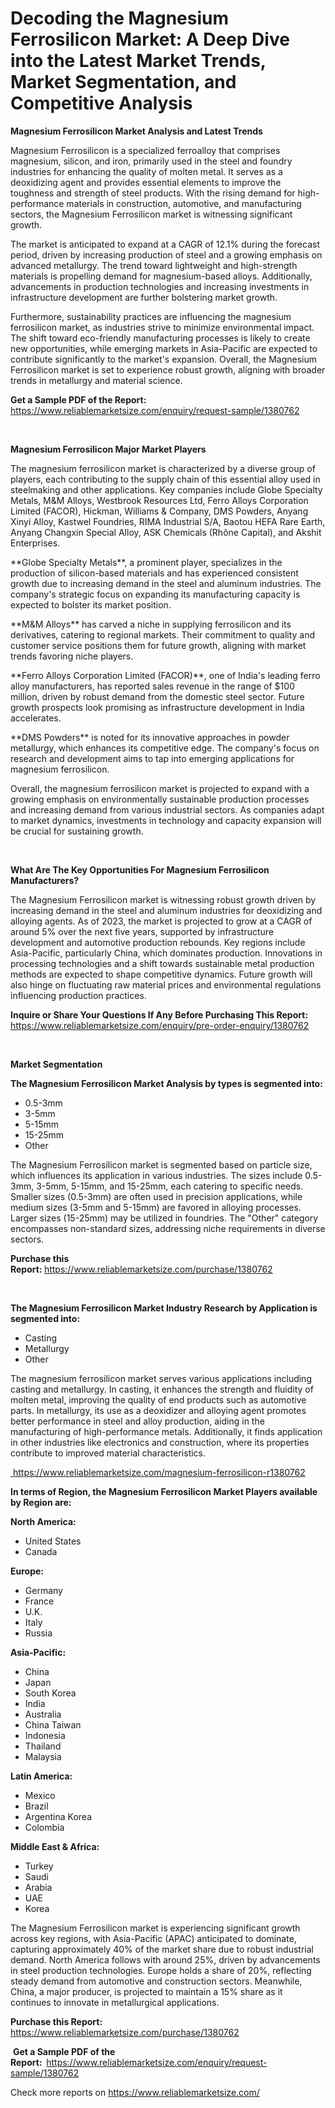 <p><h1>Decoding the Magnesium Ferrosilicon Market: A Deep Dive into the Latest Market Trends, Market Segmentation, and Competitive Analysis</h1></p><p><strong>Magnesium Ferrosilicon Market Analysis and Latest Trends</strong></p>
<p><p>Magnesium Ferrosilicon is a specialized ferroalloy that comprises magnesium, silicon, and iron, primarily used in the steel and foundry industries for enhancing the quality of molten metal. It serves as a deoxidizing agent and provides essential elements to improve the toughness and strength of steel products. With the rising demand for high-performance materials in construction, automotive, and manufacturing sectors, the Magnesium Ferrosilicon market is witnessing significant growth.</p><p>The market is anticipated to expand at a CAGR of 12.1% during the forecast period, driven by increasing production of steel and a growing emphasis on advanced metallurgy. The trend toward lightweight and high-strength materials is propelling demand for magnesium-based alloys. Additionally, advancements in production technologies and increasing investments in infrastructure development are further bolstering market growth. </p><p>Furthermore, sustainability practices are influencing the magnesium ferrosilicon market, as industries strive to minimize environmental impact. The shift toward eco-friendly manufacturing processes is likely to create new opportunities, while emerging markets in Asia-Pacific are expected to contribute significantly to the market's expansion. Overall, the Magnesium Ferrosilicon market is set to experience robust growth, aligning with broader trends in metallurgy and material science.</p></p>
<p><strong>Get a Sample PDF of the Report:&nbsp;</strong> <a href="https://www.reliablemarketsize.com/enquiry/request-sample/1380762?utm_campaign=2955&utm_medium=2&utm_source=Github&utm_content=ia&utm_term=31032025&utm_id=magnesium-ferrosilicon">https://www.reliablemarketsize.com/enquiry/request-sample/1380762</a></p>
<p>&nbsp;</p>
<p><strong>Magnesium Ferrosilicon Major Market Players</strong></p>
<p><p>The magnesium ferrosilicon market is characterized by a diverse group of players, each contributing to the supply chain of this essential alloy used in steelmaking and other applications. Key companies include Globe Specialty Metals, M&M Alloys, Westbrook Resources Ltd, Ferro Alloys Corporation Limited (FACOR), Hickman, Williams & Company, DMS Powders, Anyang Xinyi Alloy, Kastwel Foundries, RIMA Industrial S/A, Baotou HEFA Rare Earth, Anyang Changxin Special Alloy, ASK Chemicals (Rhône Capital), and Akshit Enterprises.</p><p>**Globe Specialty Metals**, a prominent player, specializes in the production of silicon-based materials and has experienced consistent growth due to increasing demand in the steel and aluminum industries. The company's strategic focus on expanding its manufacturing capacity is expected to bolster its market position.</p><p>**M&M Alloys** has carved a niche in supplying ferrosilicon and its derivatives, catering to regional markets. Their commitment to quality and customer service positions them for future growth, aligning with market trends favoring niche players.</p><p>**Ferro Alloys Corporation Limited (FACOR)**, one of India's leading ferro alloy manufacturers, has reported sales revenue in the range of $100 million, driven by robust demand from the domestic steel sector. Future growth prospects look promising as infrastructure development in India accelerates.</p><p>**DMS Powders** is noted for its innovative approaches in powder metallurgy, which enhances its competitive edge. The company's focus on research and development aims to tap into emerging applications for magnesium ferrosilicon.</p><p>Overall, the magnesium ferrosilicon market is projected to expand with a growing emphasis on environmentally sustainable production processes and increasing demand from various industrial sectors. As companies adapt to market dynamics, investments in technology and capacity expansion will be crucial for sustaining growth.</p></p>
<p>&nbsp;</p>
<p><strong>What Are The Key Opportunities For Magnesium Ferrosilicon Manufacturers?</strong></p>
<p><p>The Magnesium Ferrosilicon market is witnessing robust growth driven by increasing demand in the steel and aluminum industries for deoxidizing and alloying agents. As of 2023, the market is projected to grow at a CAGR of around 5% over the next five years, supported by infrastructure development and automotive production rebounds. Key regions include Asia-Pacific, particularly China, which dominates production. Innovations in processing technologies and a shift towards sustainable metal production methods are expected to shape competitive dynamics. Future growth will also hinge on fluctuating raw material prices and environmental regulations influencing production practices.</p></p>
<p><strong>Inquire or Share Your Questions If Any Before Purchasing This Report:</strong> <a href="https://www.reliablemarketsize.com/enquiry/pre-order-enquiry/1380762?utm_campaign=2955&utm_medium=2&utm_source=Github&utm_content=ia&utm_term=31032025&utm_id=magnesium-ferrosilicon">https://www.reliablemarketsize.com/enquiry/pre-order-enquiry/1380762</a></p>
<p>&nbsp;</p>
<p><strong>Market Segmentation</strong></p>
<p><strong>The Magnesium Ferrosilicon Market Analysis by types is segmented into:</strong></p>
<p><ul><li>0.5-3mm</li><li>3-5mm</li><li>5-15mm</li><li>15-25mm</li><li>Other</li></ul></p>
<p><p>The Magnesium Ferrosilicon market is segmented based on particle size, which influences its application in various industries. The sizes include 0.5-3mm, 3-5mm, 5-15mm, and 15-25mm, each catering to specific needs. Smaller sizes (0.5-3mm) are often used in precision applications, while medium sizes (3-5mm and 5-15mm) are favored in alloying processes. Larger sizes (15-25mm) may be utilized in foundries. The "Other" category encompasses non-standard sizes, addressing niche requirements in diverse sectors.</p></p>
<p><strong>Purchase this Report:&nbsp;</strong><a href="https://www.reliablemarketsize.com/purchase/1380762?utm_campaign=2955&utm_medium=2&utm_source=Github&utm_content=ia&utm_term=31032025&utm_id=magnesium-ferrosilicon">https://www.reliablemarketsize.com/purchase/1380762</a></p>
<p>&nbsp;</p>
<p><strong>The Magnesium Ferrosilicon Market Industry Research by Application is segmented into:</strong></p>
<p><ul><li>Casting</li><li>Metallurgy</li><li>Other</li></ul></p>
<p><p>The magnesium ferrosilicon market serves various applications including casting and metallurgy. In casting, it enhances the strength and fluidity of molten metal, improving the quality of end products such as automotive parts. In metallurgy, its use as a deoxidizer and alloying agent promotes better performance in steel and alloy production, aiding in the manufacturing of high-performance metals. Additionally, it finds application in other industries like electronics and construction, where its properties contribute to improved material characteristics.</p></p>
<p><a href="https://www.reliablemarketsize.com/magnesium-ferrosilicon-r1380762?utm_campaign=2955&utm_medium=2&utm_source=Github&utm_content=ia&utm_term=31032025&utm_id=magnesium-ferrosilicon">&nbsp;https://www.reliablemarketsize.com/magnesium-ferrosilicon-r1380762</a></p>
<p><strong>In terms of Region, the Magnesium Ferrosilicon Market Players available by Region are:</strong></p>
<p>
    <p> <strong> North America: </strong>
        <ul>
            <li>United States</li>
            <li>Canada</li>
        </ul>
        </p> 
    <p> <strong> Europe: </strong>
        <ul>
            <li>Germany</li>
            <li>France</li>
            <li>U.K.</li>
            <li>Italy</li>
            <li>Russia</li>
        </ul>
        </p> 
    <p> <strong> Asia-Pacific: </strong>
        <ul>
            <li>China</li>
            <li>Japan</li>
            <li>South Korea</li>
            <li>India</li>
            <li>Australia</li>
            <li>China Taiwan</li>
            <li>Indonesia</li>
            <li>Thailand</li>
            <li>Malaysia</li>
        </ul>
        </p> 
    <p> <strong> Latin America: </strong>
        <ul>
            <li>Mexico</li>
            <li>Brazil</li>
            <li>Argentina Korea</li>
            <li>Colombia</li>
        </ul>
        </p> 
    <p> <strong> Middle East & Africa: </strong>
        <ul>
            <li>Turkey</li>
            <li>Saudi</li>
            <li>Arabia</li>
            <li>UAE</li>
            <li>Korea</li>
        </ul>
    </p>
    </p>
<p><p>The Magnesium Ferrosilicon market is experiencing significant growth across key regions, with Asia-Pacific (APAC) anticipated to dominate, capturing approximately 40% of the market share due to robust industrial demand. North America follows with around 25%, driven by advancements in steel production technologies. Europe holds a share of 20%, reflecting steady demand from automotive and construction sectors. Meanwhile, China, a major producer, is projected to maintain a 15% share as it continues to innovate in metallurgical applications.</p></p>
<p><strong>Purchase this Report: </strong><a href="https://www.reliablemarketsize.com/purchase/1380762?utm_campaign=2955&utm_medium=2&utm_source=Github&utm_content=ia&utm_term=31032025&utm_id=magnesium-ferrosilicon">https://www.reliablemarketsize.com/purchase/1380762</a></p>
<p>&nbsp;<strong>Get a Sample PDF of the Report:&nbsp;&nbsp;</strong><a href="https://www.reliablemarketsize.com/enquiry/request-sample/1380762?utm_campaign=2955&utm_medium=2&utm_source=Github&utm_content=ia&utm_term=31032025&utm_id=magnesium-ferrosilicon">https://www.reliablemarketsize.com/enquiry/request-sample/1380762</a></p>
<p><strong></strong></p>
<p>Check more reports on <a href="https://www.reliablemarketsize.com/?utm_campaign=2955&utm_medium=2&utm_source=Github&utm_content=ia&utm_term=31032025&utm_id=magnesium-ferrosilicon">https://www.reliablemarketsize.com/</a></p>